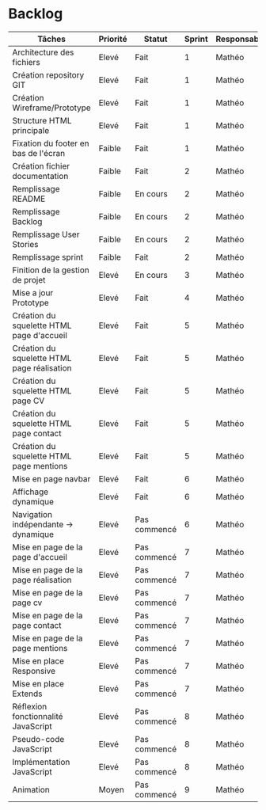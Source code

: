 # Backlog
<table>
    <thead>
        <th>Tâches</th>
        <th>Priorité</th>
        <th>Statut</th>
        <th>Sprint</th>
        <th>Responsable</th>
    </thead>
    <tbody>
        <tr>
            <td>Architecture des fichiers</td>
            <td>Elevé</td>
            <td>Fait</td>
            <td>1</td>
            <td>Mathéo</td>
        </tr>
        <tr>
            <td>Création repository GIT</td>
            <td>Elevé</td>
            <td>Fait</td>
            <td>1</td>
            <td>Mathéo</td>
        </tr>
        <tr>
            <td>Création Wireframe/Prototype </td>
            <td>Elevé</td>
            <td>Fait</td>
            <td>1</td>
            <td>Mathéo</td>
        </tr>
        <tr>
            <td>Structure HTML principale </td>
            <td>Elevé</td>
            <td>Fait</td>
            <td>1</td>
            <td>Mathéo</td>
        </tr>
        <tr>
            <td>Fixation du footer en bas de l'écran  </td>
            <td>Faible</td>
            <td>Fait</td>
            <td>1</td>
            <td>Mathéo</td>
        </tr>
        <tr>
            <td>Création fichier documentation</td>
            <td>Faible</td>
            <td>Fait</td>
            <td>2</td>
            <td>Mathéo</td>
        </tr>
        <tr>
            <td>Remplissage README</td>
            <td>Faible</td>
            <td>En cours</td>
            <td>2</td>
            <td>Mathéo</td>
        </tr>
        <tr>
            <td>Remplissage Backlog</td>
            <td>Faible</td>
            <td>En cours</td>
            <td>2</td>
            <td>Mathéo</td>
        </tr>
        <tr>
            <td>Remplissage User Stories</td>
            <td>Faible</td>
            <td>En cours</td>
            <td>2</td>
            <td>Mathéo</td>
        </tr>
        <tr>
            <td>Remplissage sprint</td>
            <td>Faible</td>
            <td>Fait</td>
            <td>2</td>
            <td>Mathéo</td>
        </tr>
        <tr>
            <td>Finition de la gestion de projet</td>
            <td>Elevé</td>
            <td>En cours</td>
            <td>3</td>
            <td>Mathéo</td>
        </tr>
        <tr>
            <td>Mise a jour Prototype</td>
            <td>Elevé</td>
            <td>Fait</td>
            <td>4</td>
            <td>Mathéo</td>
        </tr>
        <tr>
            <td>Création du squelette HTML page d'accueil</td>
            <td>Elevé</td>
            <td>Fait</td>
            <td>5</td>
            <td>Mathéo</td>
        </tr>
        <tr>
            <td>Création du squelette HTML page réalisation</td>
            <td>Elevé</td>
            <td>Fait</td>
            <td>5</td>
            <td>Mathéo</td>
        </tr>
        <tr>
            <td>Création du squelette HTML page CV</td>
            <td>Elevé</td>
            <td>Fait</td>
            <td>5</td>
            <td>Mathéo</td>
        </tr>
        <tr>
            <td>Création du squelette HTML page contact</td>
            <td>Elevé</td>
            <td>Fait</td>
            <td>5</td>
            <td>Mathéo</td>
        </tr>
        <tr>
            <td>Création du squelette HTML page mentions</td>
            <td>Elevé</td>
            <td>Fait</td>
            <td>5</td>
            <td>Mathéo</td>
        </tr>
        <tr>
            <td>Mise en page navbar</td>
            <td>Elevé</td>
            <td>Fait</td>
            <td>6</td>
            <td>Mathéo</td>
        </tr>
        <tr>
            <td>Affichage dynamique</td>
            <td>Elevé</td>
            <td>Fait</td>
            <td>6</td>
            <td>Mathéo</td>
        </tr>
        <tr>
            <td>Navigation indépendante -> dynamique</td>
            <td>Elevé</td>
            <td>Pas commencé</td>
            <td>6</td>
            <td>Mathéo</td>
        </tr>
        <tr>
            <td>Mise en page de la page d'accueil</td>
            <td>Elevé</td>
            <td>Pas commencé</td>
            <td>7</td>
            <td>Mathéo</td>
        </tr>
        <tr>
            <td>Mise en page de la page réalisation</td>
            <td>Elevé</td>
            <td>Pas commencé</td>
            <td>7</td>
            <td>Mathéo</td>
        </tr>
        <tr>
            <td>Mise en page de la page cv</td>
            <td>Elevé</td>
            <td>Pas commencé</td>
            <td>7</td>
            <td>Mathéo</td>
        </tr>
        <tr>
            <td>Mise en page de la page contact</td>
            <td>Elevé</td>
            <td>Pas commencé</td>
            <td>7</td>
            <td>Mathéo</td>
        </tr>
        <tr>
            <td>Mise en page de la page mentions</td>
            <td>Elevé</td>
            <td>Pas commencé</td>
            <td>7</td>
            <td>Mathéo</td>
        </tr>
        <tr>
            <td>Mise en place Responsive</td>
            <td>Elevé</td>
            <td>Pas commencé</td>
            <td>7</td>
            <td>Mathéo</td>
        </tr>
        <tr>
            <td>Mise en place Extends</td>
            <td>Elevé</td>
            <td>Pas commencé</td>
            <td>7</td>
            <td>Mathéo</td>
        </tr>
        <tr>
            <td>Réflexion fonctionnalité JavaScript</td>
            <td>Elevé</td>
            <td>Pas commencé</td>
            <td>8</td>
            <td>Mathéo</td>
        </tr>
        <tr>
            <td>Pseudo-code JavaScript</td>
            <td>Elevé</td>
            <td>Pas commencé</td>
            <td>8</td>
            <td>Mathéo</td>
        </tr>
        <tr>
            <td>Implémentation JavaScript</td>
            <td>Elevé</td>
            <td>Pas commencé</td>
            <td>8</td>
            <td>Mathéo</td>
        </tr>
        <tr>
            <td>Animation</td>
            <td>Moyen</td>
            <td>Pas commencé</td>
            <td>9</td>
            <td>Mathéo</td>
        </tr>
    </tbody>
</table>